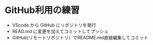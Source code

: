 # GitHub利用の練習
- VScode から GitHub にリポジトリを発行
- READ.md に変更を加えてコミットしてプッシュ
- GitHub(リモートリポジトリ）でREADME.md直接編集してコミット
